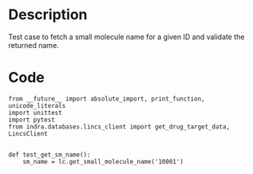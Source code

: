 # Description
Test case to fetch a small molecule name for a given ID and validate the returned name.

# Code
```
from __future__ import absolute_import, print_function, unicode_literals
import unittest
import pytest
from indra.databases.lincs_client import get_drug_target_data, LincsClient


def test_get_sm_name():
    sm_name = lc.get_small_molecule_name('10001')

```
